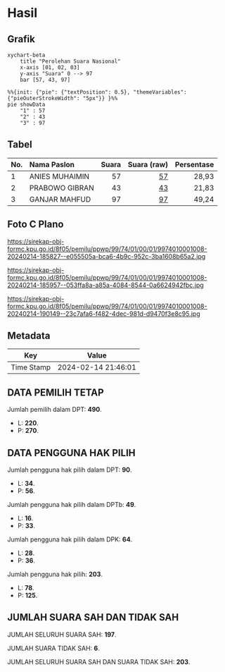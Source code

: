 # Hasil

## Grafik

```mermaid
xychart-beta
    title "Perolehan Suara Nasional"
    x-axis [01, 02, 03]
    y-axis "Suara" 0 --> 97
    bar [57, 43, 97]
```

```mermaid
%%{init: {"pie": {"textPosition": 0.5}, "themeVariables": {"pieOuterStrokeWidth": "5px"}} }%%
pie showData
    "1" : 57
    "2" : 43
    "3" : 97
```

## Tabel

| No. | Nama Paslon    | Suara | Suara (raw) | Persentase |
|:--- |:-------------- | -----:| -----------:| ----------:|
| 1   | ANIES MUHAIMIN | 57    | [57][p-1]   | 28,93      |
| 2   | PRABOWO GIBRAN | 43    | [43][p-2]   | 21,83      |
| 3   | GANJAR MAHFUD  | 97    | [97][p-3]   | 49,24      |


[p-1]: https://github.com/gigit-pemilu/pemilu-2024/blob/main/pilpres/hitung-suara/sub/99-luar-negeri/sub/74-melbourne-australia/sub/01-melbourne-australia/sub/0001-melbourne-australia/sub/008-tps-007/sub/paslon-1.txt
[p-2]: https://github.com/gigit-pemilu/pemilu-2024/blob/main/pilpres/hitung-suara/sub/99-luar-negeri/sub/74-melbourne-australia/sub/01-melbourne-australia/sub/0001-melbourne-australia/sub/008-tps-007/sub/paslon-2.txt
[p-3]: https://github.com/gigit-pemilu/pemilu-2024/blob/main/pilpres/hitung-suara/sub/99-luar-negeri/sub/74-melbourne-australia/sub/01-melbourne-australia/sub/0001-melbourne-australia/sub/008-tps-007/sub/paslon-3.txt

## Foto C Plano

https://sirekap-obj-formc.kpu.go.id/8f05/pemilu/ppwp/99/74/01/00/01/9974010001008-20240214-185827--e055505a-bca6-4b9c-952c-3ba1608b65a2.jpg

https://sirekap-obj-formc.kpu.go.id/8f05/pemilu/ppwp/99/74/01/00/01/9974010001008-20240214-185957--053ffa8a-a85a-4084-8544-0a6624942fbc.jpg

https://sirekap-obj-formc.kpu.go.id/8f05/pemilu/ppwp/99/74/01/00/01/9974010001008-20240214-190149--23c7afa6-f482-4dec-981d-d9470f3e8c95.jpg


## Metadata

| Key        | Value               |
| ---------- | ------------------- |
| Time Stamp | 2024-02-14 21:46:01 |


## DATA PEMILIH TETAP

Jumlah pemilih dalam DPT: **490**.
 * L: **220**.
 * P: **270**.

## DATA PENGGUNA HAK PILIH

Jumlah pengguna hak pilih dalam DPT: **90**.
 * L: **34**.
 * P: **56**.

Jumlah pengguna hak pilih dalam DPTb: **49**.
 * L: **16**.
 * P: **33**.

Jumlah pengguna hak pilih dalam DPK: **64**.
 * L: **28**.
 * P: **36**.

Jumlah pengguna hak pilih: **203**.
 * L: **78**.
 * P: **125**.

## JUMLAH SUARA SAH DAN TIDAK SAH

JUMLAH SELURUH SUARA SAH: **197**.

JUMLAH SUARA TIDAK SAH: **6**.

JUMLAH SELURUH SUARA SAH DAN SUARA TIDAK SAH: **203**.


